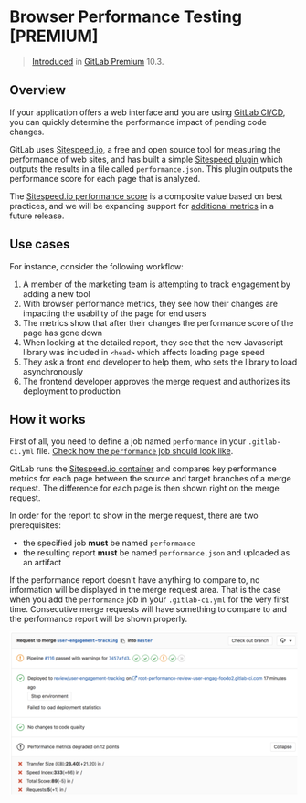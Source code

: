 # Browser Performance Testing **[PREMIUM]**

> [Introduced](https://gitlab.com/gitlab-org/gitlab-ee/merge_requests/3507) in [GitLab Premium](https://about.gitlab.com/products/) 10.3.

## Overview

If your application offers a web interface and you are using
[GitLab CI/CD](../../../ci/README.md), you can quickly determine the performance
impact of pending code changes.

GitLab uses [Sitespeed.io](https://www.sitespeed.io), a free and open source
tool for measuring the performance of web sites, and has built a simple
[Sitespeed plugin](https://gitlab.com/gitlab-org/gl-performance)
which outputs the results in a file called `performance.json`. This plugin
outputs the performance score for each page that is analyzed.

The [Sitespeed.io performance score](https://examples.sitespeed.io/6.0/2017-11-23-23-43-35/help.html)
is a composite value based on best practices, and we will be expanding support
for [additional metrics](https://gitlab.com/gitlab-org/gitlab-ee/issues/4370)
in a future release.

## Use cases

For instance, consider the following workflow:

1. A member of the marketing team is attempting to track engagement by adding a new tool
1. With browser performance metrics, they see how their changes are impacting the usability of the page for end users
1. The metrics show that after their changes the performance score of the page has gone down
1. When looking at the detailed report, they see that the new Javascript library was included in `<head>` which affects loading page speed
1. They ask a front end developer to help them, who sets the library to load asynchronously
1. The frontend developer approves the merge request and authorizes its deployment to production

## How it works

First of all, you need to define a job named `performance` in your `.gitlab-ci.yml`
file. [Check how the `performance` job should look like](../../../ci/examples/browser_performance.md).

GitLab runs the [Sitespeed.io container](https://hub.docker.com/r/sitespeedio/sitespeed.io/)
and compares key performance metrics for each page between the source and target
branches of a merge request. The difference for each page is then shown right on
the merge request.

In order for the report to show in the merge request, there are two
prerequisites:

- the specified job **must** be named `performance`
- the resulting report **must** be named `performance.json` and uploaded as an
  artifact

If the performance report doesn't have anything to compare to, no information
will be displayed in the merge request area. That is the case when you add the
`performance` job in your `.gitlab-ci.yml` for the very first time.
Consecutive merge requests will have something to compare to and the performance
report will be shown properly.

![Performance Widget](img/browser_performance_testing.png)
